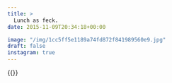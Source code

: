 ```yaml
---
title: >
  Lunch as feck.
date: 2015-11-09T20:34:18+00:00

image: "/img/1cc5ff5e1189a74fd872f841989560e9.jpg"
draft: false
instagram: true
---
```


{{<photo src="/img/1cc5ff5e1189a74fd872f841989560e9.jpg">}}
